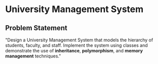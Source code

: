 # University Management System
## Problem Statement
"Design a University Management System that models the hierarchy of students, faculty, and staff. Implement the system using classes and demonstrate the use of **inheritance**, **polymorphism**, and **memory management** techniques."
